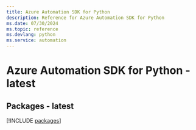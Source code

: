 ```yaml
---
title: Azure Automation SDK for Python
description: Reference for Azure Automation SDK for Python
ms.date: 07/30/2024
ms.topic: reference
ms.devlang: python
ms.service: automation
---
```

# Azure Automation SDK for Python - latest
## Packages - latest
[!INCLUDE [packages](automation-index.md)]